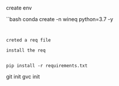 create env


``bash
conda create -n wineq python=3.7 -y

```


creted a req file

install the req 


pip install -r requirements.txt
```



git init 
gvc init 